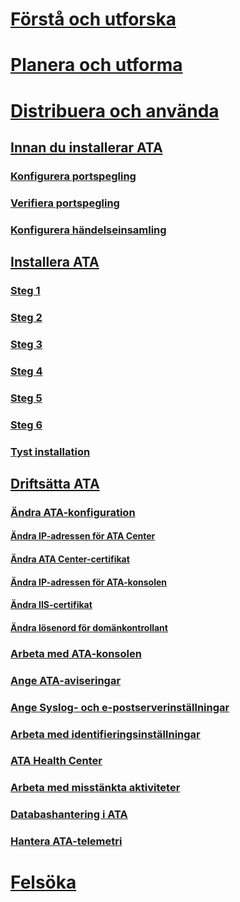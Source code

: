 # [Förstå och utforska](/advanced-threat-analytics/understand-explore/what-is-ata)
# [Planera och utforma](/advanced-threat-analytics/plan-design/ata-capacity-planning)
# [Distribuera och använda](install-ata.md)
## [Innan du installerar ATA](preinstall-ata.md)
### [Konfigurera portspegling](configure-port-mirroring.md)
### [Verifiera portspegling](validate-port-mirroring.md)
### [Konfigurera händelseinsamling](configure-event-collection.md)
## [Installera ATA](install-ata.md)
### [Steg 1](install-ata-step1.md)
### [Steg 2](install-ata-step2.md)
### [Steg 3](install-ata-step3.md)
### [Steg 4](install-ata-step4.md)
### [Steg 5](install-ata-step5.md)
### [Steg 6](install-ata-step6.md)
### [Tyst installation](ata-silent-installation.md)
## [Driftsätta ATA](operate-ata.md)
### [Ändra ATA-konfiguration](modifying-ata-configuration.md)
#### [Ändra IP-adressen för ATA Center](modifying-ata-config-centerip.md)
#### [Ändra ATA Center-certifikat](modifying-ata-config-centercert.md)
#### [Ändra IP-adressen för ATA-konsolen](modifying-ata-config-consoleip.md)
#### [Ändra IIS-certifikat](modifying-ata-config-iiscert.md)
#### [Ändra lösenord för domänkontrollant](modifying-ata-config-dcpassword.md)
### [Arbeta med ATA-konsolen](working-with-ata-console.md)
### [Ange ATA-aviseringar](setting-ata-alerts.md)
### [Ange Syslog- och e-postserverinställningar](setting-syslog-email-server-settings.md)
### [Arbeta med identifieringsinställningar](working-with-detection-settings.md)
### [ATA Health Center](ata-health-center.md)
### [Arbeta med misstänkta aktiviteter](working-with-suspicious-activities.md)
### [Databashantering i ATA](ata-database-management.md)
### [Hantera ATA-telemetri](manage-telemetry-settings.md)
# [Felsöka](/advanced-threat-analytics/troubleshoot/troubleshooting-ata-using-logs)


<!--HONumber=May16_HO4-->


